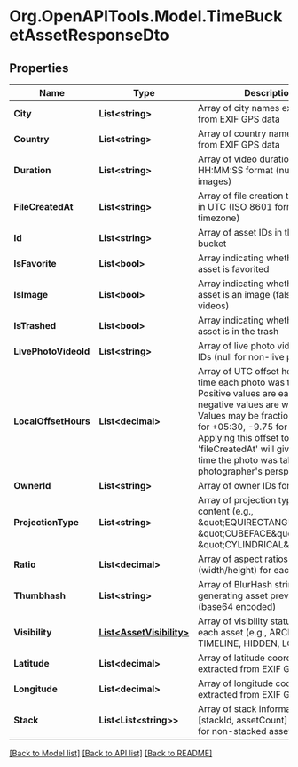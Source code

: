 # Org.OpenAPITools.Model.TimeBucketAssetResponseDto

## Properties

Name | Type | Description | Notes
------------ | ------------- | ------------- | -------------
**City** | **List&lt;string&gt;** | Array of city names extracted from EXIF GPS data | 
**Country** | **List&lt;string&gt;** | Array of country names extracted from EXIF GPS data | 
**Duration** | **List&lt;string&gt;** | Array of video durations in HH:MM:SS format (null for images) | 
**FileCreatedAt** | **List&lt;string&gt;** | Array of file creation timestamps in UTC (ISO 8601 format, without timezone) | 
**Id** | **List&lt;string&gt;** | Array of asset IDs in the time bucket | 
**IsFavorite** | **List&lt;bool&gt;** | Array indicating whether each asset is favorited | 
**IsImage** | **List&lt;bool&gt;** | Array indicating whether each asset is an image (false for videos) | 
**IsTrashed** | **List&lt;bool&gt;** | Array indicating whether each asset is in the trash | 
**LivePhotoVideoId** | **List&lt;string&gt;** | Array of live photo video asset IDs (null for non-live photos) | 
**LocalOffsetHours** | **List&lt;decimal&gt;** | Array of UTC offset hours at the time each photo was taken. Positive values are east of UTC, negative values are west of UTC. Values may be fractional (e.g., 5.5 for +05:30, -9.75 for -09:45). Applying this offset to &#39;fileCreatedAt&#39; will give you the time the photo was taken from the photographer&#39;s perspective. | 
**OwnerId** | **List&lt;string&gt;** | Array of owner IDs for each asset | 
**ProjectionType** | **List&lt;string&gt;** | Array of projection types for 360° content (e.g., \&quot;EQUIRECTANGULAR\&quot;, \&quot;CUBEFACE\&quot;, \&quot;CYLINDRICAL\&quot;) | 
**Ratio** | **List&lt;decimal&gt;** | Array of aspect ratios (width/height) for each asset | 
**Thumbhash** | **List&lt;string&gt;** | Array of BlurHash strings for generating asset previews (base64 encoded) | 
**Visibility** | [**List&lt;AssetVisibility&gt;**](AssetVisibility.md) | Array of visibility statuses for each asset (e.g., ARCHIVE, TIMELINE, HIDDEN, LOCKED) | 
**Latitude** | **List&lt;decimal&gt;** | Array of latitude coordinates extracted from EXIF GPS data | [optional] 
**Longitude** | **List&lt;decimal&gt;** | Array of longitude coordinates extracted from EXIF GPS data | [optional] 
**Stack** | **List&lt;List&lt;string&gt;&gt;** | Array of stack information as [stackId, assetCount] tuples (null for non-stacked assets) | [optional] 

[[Back to Model list]](../../README.md#documentation-for-models) [[Back to API list]](../../README.md#documentation-for-api-endpoints) [[Back to README]](../../README.md)


